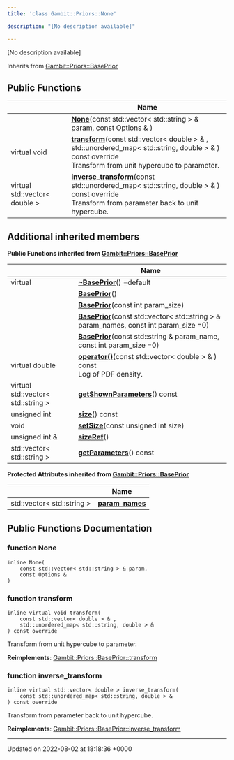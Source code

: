 ```yaml
---
title: 'class Gambit::Priors::None'

description: "[No description available]"

---
```









[No description available]

Inherits from [Gambit::Priors::BasePrior](/documentation/code/main/classes/classgambit_1_1priors_1_1baseprior/)

## Public Functions

|                | Name           |
| -------------- | -------------- |
| | **[None](/documentation/code/main/classes/classgambit_1_1priors_1_1none/#function-none)**(const std::vector< std::string > & param, const Options & ) |
| virtual void | **[transform](/documentation/code/main/classes/classgambit_1_1priors_1_1none/#function-transform)**(const std::vector< double > & , std::unordered_map< std::string, double > & ) const override<br>Transform from unit hypercube to parameter.  |
| virtual std::vector< double > | **[inverse_transform](/documentation/code/main/classes/classgambit_1_1priors_1_1none/#function-inverse-transform)**(const std::unordered_map< std::string, double > & ) const override<br>Transform from parameter back to unit hypercube.  |

## Additional inherited members

**Public Functions inherited from [Gambit::Priors::BasePrior](/documentation/code/main/classes/classgambit_1_1priors_1_1baseprior/)**

|                | Name           |
| -------------- | -------------- |
| virtual | **[~BasePrior](/documentation/code/main/classes/classgambit_1_1priors_1_1baseprior/#function-~baseprior)**() =default |
| | **[BasePrior](/documentation/code/main/classes/classgambit_1_1priors_1_1baseprior/#function-baseprior)**() |
| | **[BasePrior](/documentation/code/main/classes/classgambit_1_1priors_1_1baseprior/#function-baseprior)**(const int param_size) |
| | **[BasePrior](/documentation/code/main/classes/classgambit_1_1priors_1_1baseprior/#function-baseprior)**(const std::vector< std::string > & param_names, const int param_size =0) |
| | **[BasePrior](/documentation/code/main/classes/classgambit_1_1priors_1_1baseprior/#function-baseprior)**(const std::string & param_name, const int param_size =0) |
| virtual double | **[operator()](/documentation/code/main/classes/classgambit_1_1priors_1_1baseprior/#function-operator())**(const std::vector< double > & ) const<br>Log of PDF density.  |
| virtual std::vector< std::string > | **[getShownParameters](/documentation/code/main/classes/classgambit_1_1priors_1_1baseprior/#function-getshownparameters)**() const |
| unsigned int | **[size](/documentation/code/main/classes/classgambit_1_1priors_1_1baseprior/#function-size)**() const |
| void | **[setSize](/documentation/code/main/classes/classgambit_1_1priors_1_1baseprior/#function-setsize)**(const unsigned int size) |
| unsigned int & | **[sizeRef](/documentation/code/main/classes/classgambit_1_1priors_1_1baseprior/#function-sizeref)**() |
| std::vector< std::string > | **[getParameters](/documentation/code/main/classes/classgambit_1_1priors_1_1baseprior/#function-getparameters)**() const |

**Protected Attributes inherited from [Gambit::Priors::BasePrior](/documentation/code/main/classes/classgambit_1_1priors_1_1baseprior/)**

|                | Name           |
| -------------- | -------------- |
| std::vector< std::string > | **[param_names](/documentation/code/main/classes/classgambit_1_1priors_1_1baseprior/#variable-param-names)**  |


## Public Functions Documentation

### function None

```
inline None(
    const std::vector< std::string > & param,
    const Options & 
)
```


### function transform

```
inline virtual void transform(
    const std::vector< double > & ,
    std::unordered_map< std::string, double > & 
) const override
```

Transform from unit hypercube to parameter. 

**Reimplements**: [Gambit::Priors::BasePrior::transform](/documentation/code/main/classes/classgambit_1_1priors_1_1baseprior/#function-transform)


### function inverse_transform

```
inline virtual std::vector< double > inverse_transform(
    const std::unordered_map< std::string, double > & 
) const override
```

Transform from parameter back to unit hypercube. 

**Reimplements**: [Gambit::Priors::BasePrior::inverse_transform](/documentation/code/main/classes/classgambit_1_1priors_1_1baseprior/#function-inverse-transform)


-------------------------------

Updated on 2022-08-02 at 18:18:36 +0000